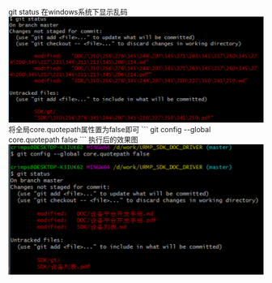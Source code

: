 git status 在windows系统下显示乱码
![中文乱码图][image-1]
将全局core.quotepath属性置为false即可
\`\`\`
git config --global core.quotepath false
\`\`\`
执行后的效果图
![执行后效果图][image-2]

[image-1]:	WX20170820-113911@2x.png
[image-2]:	WX20170820-113953@2x.png